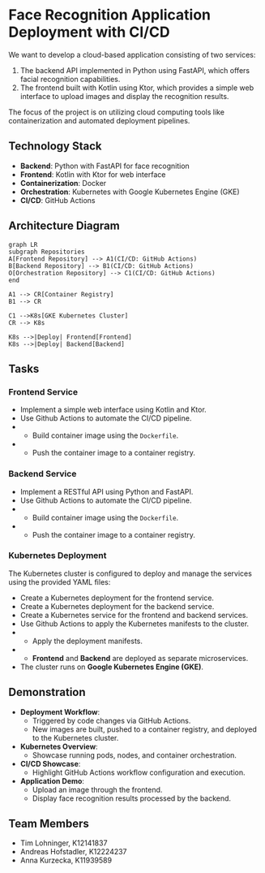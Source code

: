 # Face Recognition Application Deployment with CI/CD

We want to develop a cloud-based application consisting of two services:  
1. The backend API implemented in Python using FastAPI, which offers facial recognition capabilities.  
2. The frontend built with Kotlin using Ktor, which provides a simple web interface to upload images and display the recognition results.  

The focus of the project is on utilizing cloud computing tools like containerization and automated deployment pipelines.

## Technology Stack

- **Backend**: Python with FastAPI for face recognition  
- **Frontend**: Kotlin with Ktor for web interface  
- **Containerization**: Docker  
- **Orchestration**: Kubernetes with Google Kubernetes Engine (GKE)  
- **CI/CD**: GitHub Actions  
## Architecture Diagram

```mermaid
graph LR
subgraph Repositories
A[Frontend Repository] --> A1(CI/CD: GitHub Actions)
B[Backend Repository] --> B1(CI/CD: GitHub Actions)
O[Orchestration Repository] --> C1(CI/CD: GitHub Actions)
end

A1 --> CR[Container Registry]
B1 --> CR

C1 -->K8s[GKE Kubernetes Cluster]
CR --> K8s

K8s -->|Deploy| Frontend[Frontend]
K8s -->|Deploy| Backend[Backend]
```

## Tasks

### Frontend Service
- Implement a simple web interface using Kotlin and Ktor.
- Use Github Actions to automate the CI/CD pipeline. 
- - Build container image using the `Dockerfile`. 
- - Push the container image to a container registry.


### Backend Service
- Implement a RESTful API using Python and FastAPI.
- Use Github Actions to automate the CI/CD pipeline.
- - Build container image using the `Dockerfile`.
- - Push the container image to a container registry.

### Kubernetes Deployment
The Kubernetes cluster is configured to deploy and manage the services using the provided YAML files:

- Create a Kubernetes deployment for the frontend service.
- Create a Kubernetes deployment for the backend service.
- Create a Kubernetes service for the frontend and backend services.
- Use Github Actions to apply the Kubernetes manifests to the cluster.
- - Apply the deployment manifests.
- - **Frontend** and **Backend** are deployed as separate microservices.
- The cluster runs on **Google Kubernetes Engine (GKE)**.


## Demonstration

- **Deployment Workflow**:  
  - Triggered by code changes via GitHub Actions.  
  - New images are built, pushed to a container registry, and deployed to the Kubernetes cluster.  
- **Kubernetes Overview**:  
  - Showcase running pods, nodes, and container orchestration.  
- **CI/CD Showcase**:  
  - Highlight GitHub Actions workflow configuration and execution.  
- **Application Demo**:  
  - Upload an image through the frontend.  
  - Display face recognition results processed by the backend.  

## Team Members

- Tim Lohninger, K12141837  
- Andreas Hofstadler, K12224237  
- Anna Kurzecka, K11939589  
